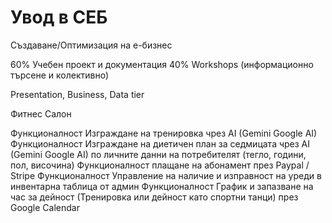 # Увод в СЕБ

Създаване/Оптимизация на е-бизнес

60% Учебен проект и документация
40% Workshops (информационно търсене и колективно)

Presentation, Business, Data tier


Фитнес Салон

Функционалност Изграждане на тренировка чрез AI (Gemini Google AI)
Функционалност Изграждане на диетичен план за седмицата чрез AI (Gemini Google AI)
по личните данни на потребителят (тегло, години, пол, височина)
Функционалност плащане на абонамент през Paypal / Stripe
Функционалност Управление на наличие и изправност на уреди в инвентарна таблица от админ
Функционалност График и запазване на час за дейност (Тренировка или дейност като спортни танци) през Google Calendar 